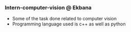 ### Intern-computer-vision @ Ekbana

- Some of the task done related to computer vision
- Programming language used is c++ as well as python

